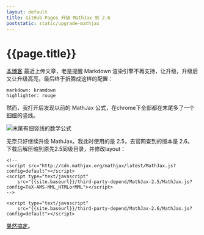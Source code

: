 ```yaml
---
layout: default
title: GitHub Pages 升级 MathJax 到 2.6
poststatic: static/upgrade-mathjax
---
```

{{page.title}}
============
[本博客]({{site.baseurl}}/) 最近上传文章，老是提醒 Markdown 渲染引擎不再支持，让升级，升级后又让升级高亮，最后终于折腾成这样的配置：

	markdown: kramdown
	highlighter: rouge

然而，我打开后发现以前的 MathJax 公式，在chrome下全部都在末尾多了一个细细的竖线。

![末尾有细竖线的数学公式]({{site.baseurl}}/{{page.poststatic}}/vertical_tail.png)

无奈只好继续升级 MathJax。我此时使用的是 2.5，去官网查到的版本是 2.6。
下载后解压缩到原先2.5同级目录，并修改layout：

	<!--
	<script src="http://cdn.mathjax.org/mathjax/latest/MathJax.js?config=default"></script>
	<script type="text/javascript"
		src="{{site.baseurl}}/third-party-depend/MathJax-2.5/MathJax.js?config=TeX-AMS-MML_HTMLorMML"></script>
	-->

	<script type="text/javascript"
		src="{{site.baseurl}}/third-party-depend/MathJax-2.6/MathJax.js?config=default"></script>

[果然搞定]({{site.baseurl}}/%E6%9C%BA%E5%99%A8%E5%AD%A6%E4%B9%A0/2014/01/05/ml-linear-regression.html)。
